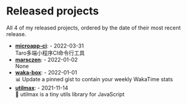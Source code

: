 # Released projects

All <!-- release_count starts -->4<!-- release_count ends --> of my released projects, ordered by the date of their most recent release.

<!-- recent_releases starts -->
* **[microapp-ci](https://github.com/marsczen/microapp-ci)**: [](https://github.com/marsczen/microapp-ci/releases/tag/v0.0.2) - 2022-03-31
<br>Taro多端小程序CI命令行工具
* **[marsczen](https://github.com/marsczen/marsczen)**: [](https://github.com/marsczen/marsczen/releases/tag/v0.0.1) - 2022-01-02
<br>None
* **[waka-box](https://github.com/marsczen/waka-box)**: [](https://github.com/marsczen/waka-box/releases/tag/v3.0.1) - 2022-01-01
<br>📊 Update a pinned gist to contain your weekly WakaTime stats
* **[utilmax](https://github.com/marsczen/utilmax)**: [](https://github.com/marsczen/utilmax/releases/tag/v1.0.6) - 2021-11-14
<br>🐝 utilmax is a tiny utils library for JavaScript 
<!-- recent_releases ends -->
